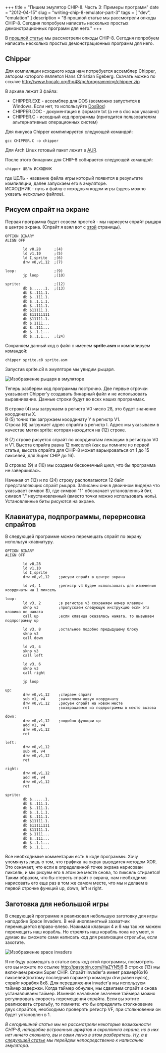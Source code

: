 +++
title = "Пишем эмулятор CHIP-8. Часть 3: Примеры программ"
date = "2012-04-15"
slug = "writing-chip-8-emulator-part-3"
tags = [ "dev", "emulation" ]
description = "В прошлой статье мы рассмотрели опкоды CHIP-8. Сегодня попробуем написать несколько простых демонстрационных программ для него."
+++

В [прошлой статье](/post/writing-chip-8-emulator-part-2/) мы рассмотрели опкоды CHIP-8. Сегодня попробуем написать несколько простых демонстрационных программ для него.
<!--more-->
## Chipper

Для компиляции исходного кода нам потребуется ассемблер Chipper, автором которого является Hans Christian Egeberg. Скачать можно по ссылке <http://www.hpcalc.org/hp48/pc/programming/chipper.zip>

В архиве лежат 3 файла:

* CHIPPER.EXE - ассемблер для DOS (возможно запустится в Windows. Если нет, то используйте [DosBox](http://www.dosbox.com/))
* CHIPPER.DOC - документация в формате txt (а не в doc как указано)
* CHIPPER.C - исходный код программы (пригодится пользователям альтернативных операционных систем)

Для линукса Chipper компилируется следующей командой:
```
gcc CHIPPER.C -o chipper
```
Для Arch Linux готовый пакет лежит в [AUR](https://aur.archlinux.org/packages.php?ID=57427).

После этого бинарник для CHIP-8 собирается следующей командой:
```
chipper ЦЕЛЬ ИСХОДНИК
```
где ЦЕЛЬ - название файла игры который появится в результате компиляции, далее запускаем его в эмуляторе.  
ИСХОДНИК - путь к файлу с исходным кодом игры (здесь можно указать несколько файлов).

## Рисуем спрайт на экране

Первая программа будет совсем простой - мы нарисуем спрайт рыцаря в центре экрана. (Спрайт я взял вот с [этой](http://8bitcity.blogspot.com/2011/12/pixel-art-tiny-sprites.html) страницы).

```TASM
OPTION BINARY
ALIGN OFF
 
        ld v0,28      ;(4)
        ld v1,10      ;(5)
        ld I,sprite   ;(6)
        drw v0,v1,12  ;(7)
       
loop:                 ;(9)
        jp loop       ;(10)
       
sprite:               ;(12)
        db $......1.  ;(13)
        db $..111.1.
        db $..111.1.
        db $..1.1.1.
        db $..111.1.
        db $11111.1.
        db $11111111
        db $11111.1.
        db $.1111...
        db $..111...
        db $..1.1...
        db $..1.1...  ;(24)
```

Сохраняем данный код в файл с именем **sprite.asm** и компилируем командой:
```
chipper sprite.c8 sprite.asm
```
Запустив sprite.c8 в эмуляторе мы увидим рыцаря.

![Изображение рыцаря в эмуляторе](../../images/writing-chip-8-emulator-part-3/knight.png#c)

Теперь разберем код программы построчно.
Две первые строчки указывают Chipper'у создавать бинарный файл и не использовать выравнивание. Данные строки будут во всех наших программах.

В строке (4) мы загружаем в регистр V0 число 28, это будет значение координаты X.  
В (5) точно так загружаем координату Y в регистр V1.  
Строка (6) загружает адрес спрайта в регистр I. Адрес мы указываем в качестве метки sprite: которая находится на (12) строке.

В (7) строке рисуется спрайт по координатам лежащим в регистрах V0 и V1. Высота спрайта равна 12 пикселей (как вы помните из первой статьи, высота спрайта для CHIP-8 может варьироваться от 1 до 15 пикселей, для Super CHIP до 16).

В строках (9) и (10) мы создаем бесконечный цикл, что бы программа не завершилась.

Начиная от (13) и по (24) строку располагаются 12 байт представляющих спрайт рыцаря. Записаны они в двоичном виде(на что указывает символ $), где символ "1" обозначает установленный бит, символ "." неустановленный (вместо точки можно использовать ноль). Установленные биты рисуются на экране.

## Клавиатура, подпрограммы, перерисовка спрайтов

В следующей программе можно перемещать спрайт по экрану используя клавиатуру.

```TASM
OPTION BINARY
ALIGN OFF
 
        ld v0,28
        ld v1,10
        ld I,sprite
        drw v0,v1,12    ;рисуем спрайт в центре экрана
       
        ld v4, 1        ;регистр v4 будем использовать для изменения координаты на 1 пиксель
 
loop:
        ld v3, 2        ;в регистре v3 сохраняем номер клавиши
        sknp v3         ;пропускаем следующую инструкцию если эта клавиша не нажата
        call up         ;если клавиша оказалась нажата, то вызываем подпрограмму up
       
        ld v3, 8        ;остальное подобно предыдущему блоку
        sknp v3
        call down
       
        ld v3, 4
        sknp v3
        call left
       
        ld v3, 6
        sknp v3
        call right
       
        jp loop
       
up:
        drw v0,v1,12    ;стираем спрайт
        sub v1, v4      ;вычисляем новую координату
        drw v0,v1,12    ;рисуем спрайт на новом месте
        ret             ;возвращаемся из подпрограммы в место вызова
       
down:
        drw v0,v1,12    ;подобно функции up
        add v1, v4
        drw v0,v1,12
        ret
 
left:
        drw v0,v1,12
        sub v0, v4
        drw v0,v1,12
        ret
       
right:
        drw v0,v1,12
        add v0, v4
        drw v0,v1,12
        ret
       
sprite:
        db $......1.
        db $..111.1.
        db $..111.1.
        db $..1.1.1.
        db $..111.1.
        db $11111.1.
        db $11111111
        db $11111.1.
        db $.1111...
        db $..111...
        db $..1.1...
        db $..1.1...
```

Все необходимые комментарии есть в коде программы. Хочу упомянуть лишь о том, что графика на экран выводится методом XOR. Это означает, что если в определенной точке экрана нарисован пиксель, и мы рисуем его в этом же месте снова, то пиксель стирается! Таким образом, что бы стереть спрайт с экрана, нам необходимо нарисовать его еще раз в том же самом месте, что мы и делаем в первой строчке функций up, down, left и right.

## Заготовка для небольшой игры

В следующей программе я реализовал небольшую заготовку для игры наподобие Space Invaders. В ней инопланетный захватчик перемещается вправо-влево. Нажимая клавиши 4 и 6 мы так же можем перемещать наш корабль. Но стрелять наш корабль пока не умеет, я думаю вы сможете сами написать код для реализации стрельбы, если захотите.

![Изображение space invaders](../../images/writing-chip-8-emulator-part-3/space-invaders.png#c)

Я не буду размещать в статье весь код этой программы, посмотреть его вы можете по ссылке <http://pastebin.com/HaZYN5j6>
В строке (13) мы включаем режим Super CHIP. 
Спрайт invader'а имеет размер16x16 пикселей(поэтому последний параметр команды drw равен нулю), спрайт корабля 8x8.
Для передвижения invader'а мы используем таймер задержки. Когда таймер обнулен, мы сдвигаем спрайт и снова устанавливаем таймер. Изменяя начальное значение таймера можно регулировать скорость перемещения спрайта.
Если вы хотите реализовать стрельбу, то помните: что бы определить столкновение двух спрайтов, необходимо проверять регистр VF, при столкновении он будет установлен в 1.

*В сегодняшней статье мы не рассмотрели некоторые возможности CHIP-8, наподобие встроенных шрифтов и скроллинга экрана, но в них нет ничего сложного, вы и сами легко в этом разберетесь. Ну, а в [следующей статье](/post/writing-chip-8-emulator-part-4-kernel/) мы перейдем непосредственно к написанию эмулятора.*
